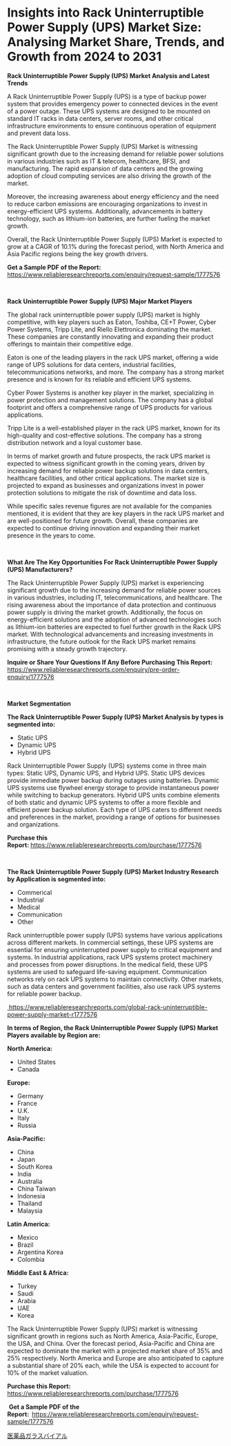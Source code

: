 <p><h1>Insights into Rack Uninterruptible Power Supply (UPS) Market Size: Analysing Market Share, Trends, and Growth from 2024 to 2031</h1></p><p><strong>Rack Uninterruptible Power Supply (UPS) Market Analysis and Latest Trends</strong></p>
<p><p>A Rack Uninterruptible Power Supply (UPS) is a type of backup power system that provides emergency power to connected devices in the event of a power outage. These UPS systems are designed to be mounted on standard IT racks in data centers, server rooms, and other critical infrastructure environments to ensure continuous operation of equipment and prevent data loss.</p><p>The Rack Uninterruptible Power Supply (UPS) Market is witnessing significant growth due to the increasing demand for reliable power solutions in various industries such as IT & telecom, healthcare, BFSI, and manufacturing. The rapid expansion of data centers and the growing adoption of cloud computing services are also driving the growth of the market.</p><p>Moreover, the increasing awareness about energy efficiency and the need to reduce carbon emissions are encouraging organizations to invest in energy-efficient UPS systems. Additionally, advancements in battery technology, such as lithium-ion batteries, are further fueling the market growth.</p><p>Overall, the Rack Uninterruptible Power Supply (UPS) Market is expected to grow at a CAGR of 10.1% during the forecast period, with North America and Asia Pacific regions being the key growth drivers.</p></p>
<p><strong>Get a Sample PDF of the Report:&nbsp;</strong> <a href="https://www.reliableresearchreports.com/enquiry/request-sample/1777576">https://www.reliableresearchreports.com/enquiry/request-sample/1777576</a></p>
<p>&nbsp;</p>
<p><strong>Rack Uninterruptible Power Supply (UPS) Major Market Players</strong></p>
<p><p>The global rack uninterruptible power supply (UPS) market is highly competitive, with key players such as Eaton, Toshiba, CE+T Power, Cyber Power Systems, Tripp Lite, and Riello Elettronica dominating the market. These companies are constantly innovating and expanding their product offerings to maintain their competitive edge.</p><p>Eaton is one of the leading players in the rack UPS market, offering a wide range of UPS solutions for data centers, industrial facilities, telecommunications networks, and more. The company has a strong market presence and is known for its reliable and efficient UPS systems.</p><p>Cyber Power Systems is another key player in the market, specializing in power protection and management solutions. The company has a global footprint and offers a comprehensive range of UPS products for various applications.</p><p>Tripp Lite is a well-established player in the rack UPS market, known for its high-quality and cost-effective solutions. The company has a strong distribution network and a loyal customer base.</p><p>In terms of market growth and future prospects, the rack UPS market is expected to witness significant growth in the coming years, driven by increasing demand for reliable power backup solutions in data centers, healthcare facilities, and other critical applications. The market size is projected to expand as businesses and organizations invest in power protection solutions to mitigate the risk of downtime and data loss.</p><p>While specific sales revenue figures are not available for the companies mentioned, it is evident that they are key players in the rack UPS market and are well-positioned for future growth. Overall, these companies are expected to continue driving innovation and expanding their market presence in the years to come.</p></p>
<p>&nbsp;</p>
<p><strong>What Are The Key Opportunities For Rack Uninterruptible Power Supply (UPS) Manufacturers?</strong></p>
<p><p>The Rack Uninterruptible Power Supply (UPS) market is experiencing significant growth due to the increasing demand for reliable power sources in various industries, including IT, telecommunications, and healthcare. The rising awareness about the importance of data protection and continuous power supply is driving the market growth. Additionally, the focus on energy-efficient solutions and the adoption of advanced technologies such as lithium-ion batteries are expected to fuel further growth in the Rack UPS market. With technological advancements and increasing investments in infrastructure, the future outlook for the Rack UPS market remains promising with a steady growth trajectory.</p></p>
<p><strong>Inquire or Share Your Questions If Any Before Purchasing This Report:</strong> <a href="https://www.reliableresearchreports.com/enquiry/pre-order-enquiry/1777576">https://www.reliableresearchreports.com/enquiry/pre-order-enquiry/1777576</a></p>
<p>&nbsp;</p>
<p><strong>Market Segmentation</strong></p>
<p><strong>The Rack Uninterruptible Power Supply (UPS) Market Analysis by types is segmented into:</strong></p>
<p><ul><li>Static UPS</li><li>Dynamic UPS</li><li>Hybrid UPS</li></ul></p>
<p><p>Rack Uninterruptible Power Supply (UPS) systems come in three main types: Static UPS, Dynamic UPS, and Hybrid UPS. Static UPS devices provide immediate power backup during outages using batteries. Dynamic UPS systems use flywheel energy storage to provide instantaneous power while switching to backup generators. Hybrid UPS units combine elements of both static and dynamic UPS systems to offer a more flexible and efficient power backup solution. Each type of UPS caters to different needs and preferences in the market, providing a range of options for businesses and organizations.</p></p>
<p><strong>Purchase this Report:&nbsp;</strong><a href="https://www.reliableresearchreports.com/purchase/1777576">https://www.reliableresearchreports.com/purchase/1777576</a></p>
<p>&nbsp;</p>
<p><strong>The Rack Uninterruptible Power Supply (UPS) Market Industry Research by Application is segmented into:</strong></p>
<p><ul><li>Commerical</li><li>Industrial</li><li>Medical</li><li>Communication</li><li>Other</li></ul></p>
<p><p>Rack uninterruptible power supply (UPS) systems have various applications across different markets. In commercial settings, these UPS systems are essential for ensuring uninterrupted power supply to critical equipment and systems. In industrial applications, rack UPS systems protect machinery and processes from power disruptions. In the medical field, these UPS systems are used to safeguard life-saving equipment. Communication networks rely on rack UPS systems to maintain connectivity. Other markets, such as data centers and government facilities, also use rack UPS systems for reliable power backup.</p></p>
<p><a href="https://www.reliableresearchreports.com/global-rack-uninterruptible-power-supply-market-r1777576">&nbsp;https://www.reliableresearchreports.com/global-rack-uninterruptible-power-supply-market-r1777576</a></p>
<p><strong>In terms of Region, the Rack Uninterruptible Power Supply (UPS) Market Players available by Region are:</strong></p>
<p>
    <p> <strong> North America: </strong>
        <ul>
            <li>United States</li>
            <li>Canada</li>
        </ul>
        </p> 
    <p> <strong> Europe: </strong>
        <ul>
            <li>Germany</li>
            <li>France</li>
            <li>U.K.</li>
            <li>Italy</li>
            <li>Russia</li>
        </ul>
        </p> 
    <p> <strong> Asia-Pacific: </strong>
        <ul>
            <li>China</li>
            <li>Japan</li>
            <li>South Korea</li>
            <li>India</li>
            <li>Australia</li>
            <li>China Taiwan</li>
            <li>Indonesia</li>
            <li>Thailand</li>
            <li>Malaysia</li>
        </ul>
        </p> 
    <p> <strong> Latin America: </strong>
        <ul>
            <li>Mexico</li>
            <li>Brazil</li>
            <li>Argentina Korea</li>
            <li>Colombia</li>
        </ul>
        </p> 
    <p> <strong> Middle East & Africa: </strong>
        <ul>
            <li>Turkey</li>
            <li>Saudi</li>
            <li>Arabia</li>
            <li>UAE</li>
            <li>Korea</li>
        </ul>
    </p>
    </p>
<p><p>The Rack Uninterruptible Power Supply (UPS) market is witnessing significant growth in regions such as North America, Asia-Pacific, Europe, the USA, and China. Over the forecast period, Asia-Pacific and China are expected to dominate the market with a projected market share of 35% and 25% respectively. North America and Europe are also anticipated to capture a substantial share of 20% each, while the USA is expected to account for 10% of the market valuation.</p></p>
<p><strong>Purchase this Report: </strong><a href="https://www.reliableresearchreports.com/purchase/1777576">https://www.reliableresearchreports.com/purchase/1777576</a></p>
<p>&nbsp;<strong>Get a Sample PDF of the Report:&nbsp;&nbsp;</strong><a href="https://www.reliableresearchreports.com/enquiry/request-sample/1777576">https://www.reliableresearchreports.com/enquiry/request-sample/1777576</a></p>
<p><strong></strong></p>
<p><p><a href="https://github.com/oqxogxyvqe90775/Market-Research-Report-List-2/blob/main/2839797149726.md">医薬品ガラスバイアル</a></p></p>